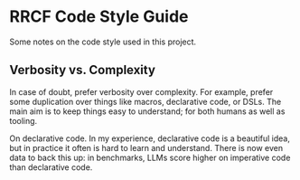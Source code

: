 # RRCF Code Style Guide

Some notes on the code style used in this project.

## Verbosity vs. Complexity

In case of doubt, prefer verbosity over complexity.
For example, prefer some duplication over things like macros, declarative code, or DSLs.
The main aim is to keep things easy to understand; for both humans as well as tooling.

On declarative code.
In my experience, declarative code is a beautiful idea, but in practice it often is hard to learn and understand.
There is now even data to back this up: in benchmarks, LLMs score higher on imperative code than declarative code.